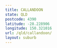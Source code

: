 ```yaml
---
title: CALLANDOON
state: QLD
postcode: 4390
latitude: -28.228906
longitude: 150.321016
url: /qld/callandoon/
layout: suburb
---
```

